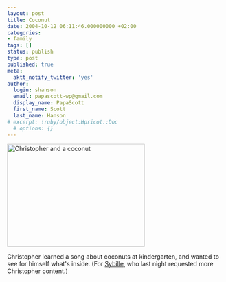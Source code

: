 ```yaml
---
layout: post
title: Coconut
date: 2004-10-12 06:11:46.000000000 +02:00
categories:
- family
tags: []
status: publish
type: post
published: true
meta:
  aktt_notify_twitter: 'yes'
author:
  login: shanson
  email: papascott-wp@gmail.com
  display_name: PapaScott
  first_name: Scott
  last_name: Hanson
# excerpt: !ruby/object:Hpricot::Doc
  # options: {}
---
```

<p><img src="http://www.papascott.de/wordpress/wp-content/uploads/2004/10/crh_coconut.jpg" border="0" height="240" width="320" alt="Christopher and a coconut" /></p>
<p>Christopher learned a song about coconuts at kindergarten, and wanted to see for himself what's inside. (For <a href="http://sibylle.blogg.de/" title="Spucknapf - Was raus muss, muss raus">Sybille</a>, who last night requested more Christopher content.)</p>
